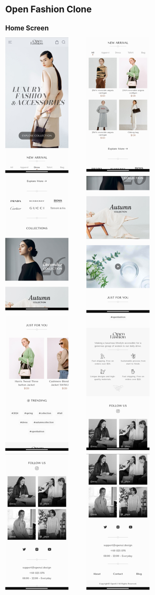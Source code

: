 # Open Fashion Clone

## Home Screen

<div style="display: grid; grid-template-columns: repeat(auto-fill, minmax(200px, 1fr)); gap: 10px;">
  <img src="https://github.com/Shazin12/open_fashion_clone/blob/main/of/1.jpg" alt="Image 1" style="width: 200px; height: auto;">
  <img src="https://github.com/Shazin12/open_fashion_clone/blob/main/of/2.jpg" alt="Image 2" style="width: 200px; height: auto;">
  <img src="https://github.com/Shazin12/open_fashion_clone/blob/main/of/3.jpg" alt="Image 3" style="width: 200px; height: auto;">
  <img src="https://github.com/Shazin12/open_fashion_clone/blob/main/of/4.jpg" alt="Image 4" style="width: 200px; height: auto;">
  <img src="https://github.com/Shazin12/open_fashion_clone/blob/main/of/5.jpg" alt="Image 5" style="width: 200px; height: auto;">
   <img src="https://github.com/Shazin12/open_fashion_clone/blob/main/of/7.jpg" alt="Image 7" style="width: 200px; height: auto;">
  <img src="https://github.com/Shazin12/open_fashion_clone/blob/main/of/6.jpg" alt="Image 6" style="width: 200px; height: auto;">
  <img src="https://github.com/Shazin12/open_fashion_clone/blob/main/of/8.jpg" alt="Image 8" style="width: 200px; height: auto;">
</div>
